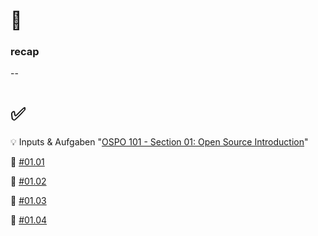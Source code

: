 # 👀
### recap
--
# ✅

💡 Inputs & Aufgaben "[OSPO 101 - Section 01: Open Source Introduction](https://github.com/digital-sustainability/module-eoss-ospo101/blob/main/module1/README.md)"

💪 [#01.01](https://github.com/digital-sustainability/module-eoss/issues/18)

💪 [#01.02](https://github.com/digital-sustainability/module-eoss-hs23-sandbox/issues/1)

💪 [#01.03](https://github.com/digital-sustainability/module-eoss-hs23-sandbox/issues/2)

💪 [#01.04](https://github.com/todogroup/ospo101/stargazers/you_know)